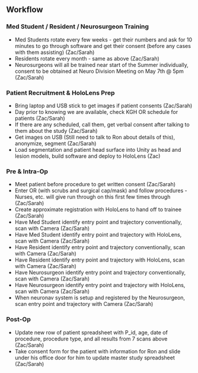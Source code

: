 ## Workflow

### Med Student / Resident / Neurosurgeon Training

* Med Students rotate every few weeks - get their numbers and ask for 10 minutes to go through software and get their consent (before any cases with them assisting) (Zac/Sarah)
* Residents rotate every month - same as above (Zac/Sarah)
* Neurosurgeons will all be trained near start of the Summer individually, consent to be obtained at Neuro Division Meeting on May 7th @ 5pm (Zac/Sarah)

### Patient Recruitment & HoloLens Prep

* Bring laptop and USB stick to get images if patient consents (Zac/Sarah)
* Day prior to knowing we are available, check KGH OR schedule for patients (Zac/Sarah)
* If there are any scheduled, call them, get verbal consent after talking to them about the study (Zac/Sarah)
* Get images on USB (Still need to talk to Ron about details of this), anonymize, segment (Zac/Sarah)
* Load segmentation and patient head surface into Unity as head and lesion models, build software and deploy to HoloLens (Zac)

### Pre & Intra-Op

* Meet patient before procedure to get written consent (Zac/Sarah)
* Enter OR (with scrubs and surgical cap/mask) and follow procedures - Nurses, etc. will give run through on this first few times through (Zac/Sarah)
* Create approximate registration with HoloLens to hand off to trainee (Zac/Sarah)
* Have Med Student identify entry point and trajectory conventionally, scan with Camera (Zac/Sarah)
* Have Med Student identify entry point and trajectory with HoloLens, scan with Camera (Zac/Sarah)
* Have Resident identify entry point and trajectory conventionally, scan with Camera (Zac/Sarah)
* Have Resident identify entry point and trajectory with HoloLens, scan with Camera (Zac/Sarah)
* Have Neurosurgeon identify entry point and trajectory conventionally, scan with Camera (Zac/Sarah)
* Have Neurosurgeon identify entry point and trajectory with HoloLens, scan with Camera (Zac/Sarah)
* When neuronav system is setup and registered by the Neurosurgeon, scan entry point and trajectory with Camera (Zac/Sarah)

### Post-Op

* Update new row of patient spreadsheet with P_id, age, date of procedure, procedure type, and all results from 7 scans above (Zac/Sarah)
* Take consent form for the patient with information for Ron and slide under his office door for him to update master study spreadsheet (Zac/Sarah)
